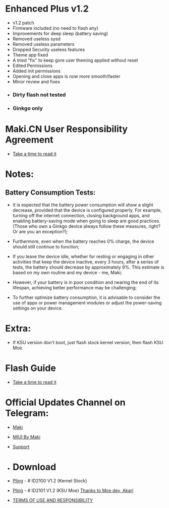 # Enhanced Plus v1.2

- v1.2 patch
- Firmware included (no need to flash any)
- Improvements for deep sleep (battery saving)
- Removed useless sysd 
- Removed useless parameters
- Dropped Security useless features
- Theme app fixed
- A tried "fix" to keep gore user theming applied without reset
- Edited Permissions
- Added init permissions
- Opening and close apps is now more smooth/faster
- Minor review and fixes
* ### Dirty flash not tested
* ### Ginkgo only

# Maki.CN User Responsibility Agreement
- [Take a time to read it](https://github.com/MIUIByMaki/RN8/blob/main/extra.md)

# Notes:
## Battery Consumption Tests:

- It is expected that the battery power consumption will show a slight decrease, provided that the device is configured properly. For example, turning off the internet connection, closing background apps, and enabling battery-saving mode when going to sleep are good practices. (Those who own a Ginkgo device always follow these measures, right? Or are you an exception?);

- Furthermore, even when the battery reaches 0% charge, the device should still continue to function;

- If you leave the device idle, whether for resting or engaging in other activities that keep the device inactive, every 3 hours, after a series of tests, the battery should decrease by approximately 9%. This estimate is based on my own routine and my device - me, Maki;

- However, if your battery is in poor condition and nearing the end of its lifespan, achieving better performance may be challenging;

- To further optimize battery consumption, it is advisable to consider the use of apps or power management modules or adjust the power-saving settings on your device.

# Extra:
- If KSU version don't boot, just flash stock kernel version, then flash KSU Moe.

# Flash Guide
- [Take a time to read it](https://github.com/MIUIByMaki/RN8/blob/main/flashguide.md#flash-guide)

# Official Updates Channel on Telegram:
- [Maki](https://t.me/iamakima)
- [MIUI By Maki](https://t.me/MIUIByMaki)
- [Support](https://github.com/MIUIByMaki/Support/tree/main)

- # Download
- [Pling](https://www.pling.com/p/1956242) - # ID2100 V1.2 (Kernel Stock)
- [Pling](https://www.pling.com/p/1956242) - # ID2101 V1.2 (KSU Moe) [Thanks to Moe dev, Akari](https://t.me/MoeNOfficial)
- [TERMS OF USE AND RESPONSIBILITY](https://github.com/MIUIByMaki/RN8/blob/main/terms.md)
